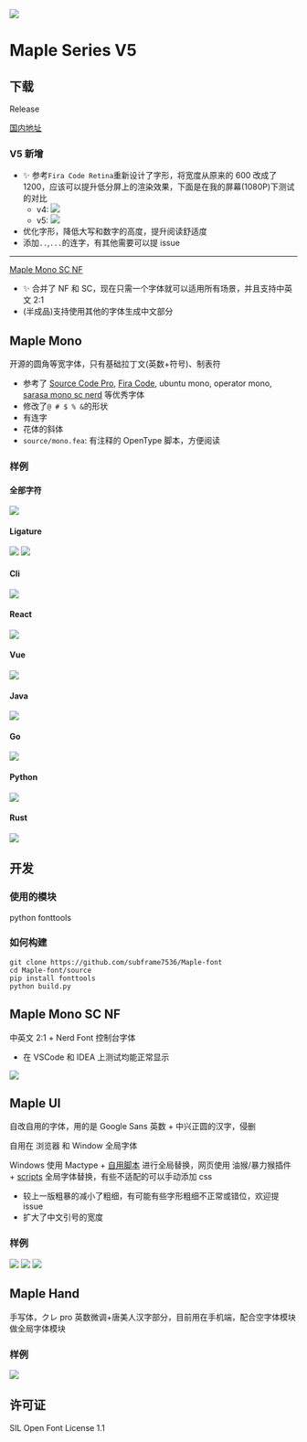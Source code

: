 ![](/img/head.svg)

# Maple Series V5

## 下载

Release

[国内地址](https://gitee.com/subframe7536/Maple/releases/v5.0)

### V5 新增

- ✨ 参考`Fira Code Retina`重新设计了字形，将宽度从原来的 600 改成了 1200，应该可以提升低分屏上的渲染效果，下面是在我的屏幕(1080P)下测试的对比
  - v4: ![](/img/sizechange.gif)
  - v5: ![](/img/sizechange1.gif)
- 优化字形，降低大写和数字的高度，提升阅读舒适度
- 添加`..`,`...`的连字，有其他需要可以提 issue

---

[Maple Mono SC NF](#maple-mono-sc-nf)

- ✨ 合并了 NF 和 SC，现在只需一个字体就可以适用所有场景，并且支持中英文 2:1
- (半成品)支持使用其他的字体生成中文部分

## Maple Mono

开源的圆角等宽字体，只有基础拉丁文(英数+符号)、制表符

- 参考了 [Source Code Pro](https://github.com/adobe-fonts/source-code-pro), [Fira Code](https://github.com/tonsky/FiraCode), ubuntu mono, operator mono, [sarasa mono sc nerd](https://github.com/laishulu/Sarasa-Mono-SC-Nerd) 等优秀字体
- 修改了`@ # $ % &`的形状
- 有连字
- 花体的斜体
- `source/mono.fea`: 有注释的 OpenType 脚本，方便阅读

### 样例

#### 全部字符

![](img/base.png)

#### Ligature

![](img/ligature.png)
![](img/ligature.gif)

#### Cli

![](img/code_sample/cli.webp)

#### React

![](img/code_sample/react.webp)

#### Vue

![](img/code_sample/vue.webp)

#### Java

![](img/code_sample/java.webp)

#### Go

![](img/code_sample/go.webp)

#### Python

![](img/code_sample/python.webp)

#### Rust

![](img/code_sample/rust.webp)

## 开发

### 使用的模块

python fonttools

### 如何构建

```
git clone https://github.com/subframe7536/Maple-font
cd Maple-font/source
pip install fonttools
python build.py
```

## Maple Mono SC NF

中英文 2:1 + Nerd Font 控制台字体

- 在 VSCode 和 IDEA 上测试均能正常显示

![](/img/CE21.png)

## Maple UI

自改自用的字体，用的是 Google Sans 英数 + 中兴正圆的汉字，侵删

自用在 浏览器 和 Window 全局字体

Windows 使用 Mactype + [自用脚本](https://gitee.com/subframe7536/mactype) 进行全局替换，网页使用 油猴/暴力猴插件 + [scripts](https://github.com/subframe7536/UserScript) 全局字体替换，有些不适配的可以手动添加 css

- 较上一版粗暴的减小了粗细，有可能有些字形粗细不正常或错位，欢迎提 issue
- 扩大了中文引号的宽度

### 样例

![](img/UI.webp)
![](img/Browser.webp)
![](img/Browser2.webp)

## Maple Hand

手写体，クレ pro 英数微调+唐美人汉字部分，目前用在手机端，配合空字体模块做全局字体模块

### 样例

![](img/%E6%89%8B%E6%9C%BA.jpg)

## 许可证

SIL Open Font License 1.1
